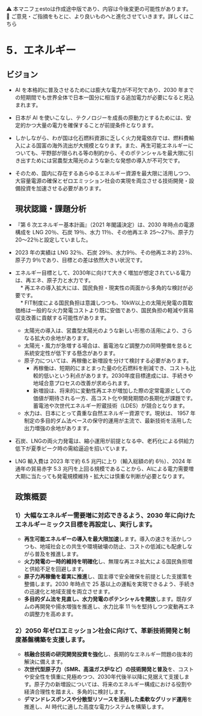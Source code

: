 ⚠️ 本マニフェestoは作成途中版であり、内容は今後変更の可能性があります。  
💬 ご意見・ご指摘をもとに、より良いものへと進化させていきます。詳しくはこちら

# 5．エネルギー

## ビジョン

* AI を本格的に普及させるためには膨大な電力が不可欠であり、2030 年までの短期間でも世界全体で日本一国分に相当する追加電力が必要になると見込まれます。  
* 日本が AI を使いこなし、テクノロジーを成長の原動力とするためには、安定的かつ大量の電力を確保することが前提条件となります。  
* しかしながら、わが国は化石燃料資源に乏しく火力発電依存では、燃料費輸入による国富の海外流出が大規模となります。また、再生可能エネルギーについても、平野部が限られる等の制約から、そのポテンシャルを最大限に引き出すためには営農型太陽光のような新たな発想の導入が不可欠です。  
* そのため、国内に存在するあらゆるエネルギー資源を最大限に活用しつつ、大容量電源の確保とゼロエミッション社会の実現を両立させる技術開発・設備投資を加速させる必要があります。

  ## 現状認識・課題分析

* 『第 6 次エネルギー基本計画』（2021 年閣議決定）は、2030 年時点の電源構成を LNG 20％、石炭 19％、水力 11％、その他再エネ 25〜27％、原子力 20〜22％と設定していました。  
* 2023 年の実績は LNG 32％、石炭 29％、水力9％、その他再エネ約 23％、原子力 9％であり、目標との差は依然大きい状況です。  
* エネルギー目標として、2030年に向けて大きく増加が想定されている電力は、再エネ、原子力と水力です。  
　* 再エネの導入拡大には、国民負担・現実性の両面から多角的な検討が必要です。  
  　* FIT制度による国民負担は意識しつつも、10kW以上の太陽光発電の買取価格は一般的な火力発電コストより既に安価であり、国民負担の軽減や貿易収支改善に貢献する可能性があります。  
    * 太陽光の導入は、営農型太陽光のような新しい形態の活用により、さらなる拡大の余地があります。  
    * 太陽光・風力が急増する場合は、蓄電池など調整力の同時整備を怠ると系統安定性が低下する懸念があります。  
  * 原子力については、再稼働と新増設を分けて検討する必要があります。  
    * 再稼働は、短期的にまとまった量の化石燃料を削減でき、コストも比較的低いという利点があります。2030年度目標達成には、手続きや地域合意プロセスの改善が求められます。
    * 新増設は、将来的に変動性再エネが増加した際の定常電源としての価値が期待される一方、高コスト化や開発期間の長期化が課題です。蓄電池や次世代エネルギー貯蔵技術（LDES）が競合となります。
  * 水力は、日本にとって貴重な自然エネルギー資源です。現状は、 1957 年制定の多目的ダム法ベースの保守的運用が主流で、最新技術を活用した出力増強の余地があります。  
* 石炭、LNGの両火力発電は、縮小運用が前提となる中、老朽化による供給力低下が夏季ピーク時の需給逼迫を招いています。  
* LNG 輸入費は 2023 年で約 6.5 兆円に上り（輸入総額の約 6％）、2024 年通年の貿易赤字 5.3 兆円を上回る規模であることから、AIによる電力需要増大期に当たっても発電規模維持・拡大には慎重な判断が必要となります。

  ## 政策概要

  ### 1）大幅なエネルギー需要増に対応できるよう、2030 年に向けたエネルギーミックス目標を再設定し、実行します。 
  * **再生可能エネルギーの導入を最大限加速**します。導入の速さを活かしつつも、地域社会との共生や環境破壊の防止、コストの低減にも配慮しながら普及を推進します。
  * **火力発電の一時的維持を明確化**し、無理な再エネ拡大による国民負担増と供給不足を回避します。  
  * **原子力再稼働を着実に推進**し、国主導で安全確保を前提とした支援策を整備します。2030 年時点で 25 基以上の運転を実現できるよう、手続きの迅速化と地域支援を両立させます。  
  * **多目的ダム法を見直し、水力発電のポテンシャルを開放**します。既存ダムの再開発や揚水増強を推進し、水力比率 11 ％を堅持しつつ変動再エネの調整力を高めます。  
  ### 2）2050 年ゼロエミッション社会に向けて、革新技術開発と制度基盤構築を支援します。  
  * **核融合技術の研究開発投資を強化**し、長期的なエネルギー問題の抜本的解決に備えます。  
  * **次世代型原子力（SMR、高温ガス炉など）の技術開発と普及**を、コストや安全性を慎重に見極めつつ、2030年代後半以降に見据えて支援します。原子力の新増設については、将来のエネルギー構成における役割や経済合理性を踏まえ、多角的に検討します。
  * **デマンドレスポンスや分散型リソースを活用した柔軟なグリッド運用**を推進し、AI 時代に適した高度な電力システムを構築します。